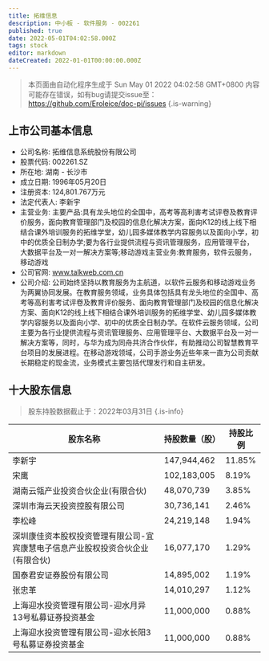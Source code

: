 ```yaml
---
title: 拓维信息
description: 中小板 - 软件服务 - 002261
published: true
date: 2022-05-01T04:02:58.000Z
tags: stock
editor: markdown
dateCreated: 2022-01-01T00:00:00.000Z
---
```


> 本页面由自动化程序生成于 Sun May 01 2022 04:02:58 GMT+0800
> 内容可能存在错误，如有bug请提交issue至：https://github.com/Eroleice/doc-pi/issues
{.is-warning}

## 上市公司基本信息
- 公司名称: 拓维信息系统股份有限公司
- 股票代码: 002261.SZ
- 所在地: 湖南 - 长沙市
- 成立日期: 1996年05月20日
- 注册资本: 124,801.767万元
- 法定代表人: 李新宇
- 主营业务: 主要产品:具有龙头地位的全国中，高考等高利害考试评卷及教育评价服务，面向教育管理部门及校园的信息化解决方案，面向K12的线上线下相结合课外培训服务的拓维学堂，幼儿园多媒体教学内容服务以及面向小学，初中的优质全日制办学;要为各行业提供流程与资讯管理服务，应用管理平台，大数据平台及一对一解决方案等;移动游戏主营业务:教育服务，软件云服务，移动游戏
- 公司官网: www.talkweb.com.cn
- 公司介绍: 公司始终坚持以教育服务为主航道，以软件云服务和移动游戏业务为两翼协同发展。在教育服务领域，业务具体包括具有龙头地位的全国中、高考等高利害考试评卷及教育评价服务、面向教育管理部门及校园的信息化解决方案、面向K12的线上线下相结合课外培训服务的拓维学堂、幼儿园多媒体教学内容服务以及面向小学、初中的优质全日制办学。在软件云服务领域，公司主要为各行业提供流程与资讯管理服务、应用管理平台、大数据平台及一对一解决方案等，同时，与华为成为同舟共济合作伙伴，有助推动公司智慧教育平台项目的发展进程。在移动游戏领域，公司手游业务近些年来一直为公司贡献长期稳定的现金流，业务模式主要包括代理发行和自主研发。


## 十大股东信息
> 股东持股数据截止于：2022年03月31日
{.is-info}

| 股东名称 | 持股数量（股） | 持股比例 |
| --- | --- | --- |
| 李新宇 | 147,944,462 | 11.85% |
| 宋鹰 | 102,183,005 | 8.19% |
| 湖南云瓴产业投资合伙企业(有限合伙) | 48,070,739 | 3.85% |
| 深圳市海云天投资控股有限公司 | 30,736,141 | 2.46% |
| 李松峰 | 24,219,148 | 1.94% |
| 深圳康佳资本股权投资管理有限公司-宜宾康慧电子信息产业股权投资合伙企业(有限合伙) | 16,077,170 | 1.29% |
| 国泰君安证券股份有限公司 | 14,895,002 | 1.19% |
| 张忠革 | 14,010,297 | 1.12% |
| 上海迎水投资管理有限公司-迎水月异13号私募证券投资基金 | 11,000,000 | 0.88% |
| 上海迎水投资管理有限公司-迎水长阳3号私募证券投资基金 | 11,000,000 | 0.88% |




